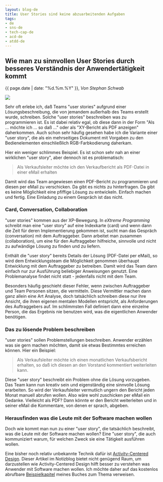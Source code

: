 ```yaml
---
layout: blog-de
title: User Stories sind keine abzuarbeitenden Aufgaben
tags: 
- de
- sns-de
- tech-cap-de
- acd-de
- atdd-de
---
```

## Wie man zu sinnvollen User Stories durch besseres Verständnis der Anwendertätigkeit kommt

<p>{{ page.date | date: "%d.%m.%Y" }}, <em>Von Stephan Schwab</em></p>

<p><a href="/de/contact-sns.html"><img src="http://www.gravatar.com/avatar/663d11426b0a187ddac59f8c17ce61b4.png" class="avatar"/></a></p>

Sehr oft erlebe ich, daß Teams "user stories" aufgrund einer Lösungsbeschreibung, die von jemandem außerhalb des Teams erstellt wurde, schreiben. Solche "user stories" beschreiben was zu programmieren ist. Es ist dabei relativ egal, ob diese dann in der Form "Als ... möchte ich ... so daß ..." oder als "XY-Bericht als PDF anzeigen" daherkommen. Auch schon sehr häufig gesehen habe ich die Variante einer "user story", die als ein mehrseitiges Dokument mit Vorgaben zu den Bedienelementen einschließlich RGB-Farbkodierung daherkam.

Hier ein weniger schlimmes Beispiel. Es ist schon sehr nah an einer wirklichen "user story", aber dennoch ist es problematisch:

> Als Verkaufsleiter möchte ich den Verkaufbericht als PDF-Datei in einer eMail erhalten

Damit wird das Team angewiesen einen PDF-Bericht zu programmieren und diesen per eMail zu verschicken. Da gibt es nichts zu hinterfragen. Da gibt es keine Möglichkeit eine pfiffige Lösung zu entwickeln. Einfach machen und fertig. Eine Einladung zu einem Gespräch ist das nicht.

### Card, Conversation, Collaboration

"user stories" kommen aus der XP-Bewegung. In _eXtreme Programming_ schreibt man eine "user story" auf eine Indexkarte (card) und wenn dann die Zeit für deren Implementierung gekommen ist, sucht man das Gespräch (conversation) mit dem Auftraggeber. Dann arbeitet man zusammen (collaboration), um eine für den Auftraggeber hilfreiche, sinnvolle und nicht zu aufwändige Lösung zu finden und zu liefern.

Enthält die "user story" bereits Details der Lösung (PDF-Datei per eMail), so wird dem Entwicklungsteam die Möglichkeit genommen überhaupt Entwicklung mit dem Auftraggeber zu betreiben. Damit wird das Team dann einfach nur zur Ausführung beliebiger Anweisungen genutzt. Eine Problemanalyse findet nicht statt - jedenfalls nicht mit dem Team.

Besonders häufig geschieht dieser Fehler, wenn zwischen Auftraggeber und Team Personen sitzen, die vermitteln. Diese Vermittler machen dann ganz allein eine Art Analyse, doch tatsächlich schreiben diese nur ihre Ansicht, die ihren eigenen mentalen Modellen entspricht, als Anforderungen des Auftraggebers auf. Im schlimmsten Fall definiert dann eine einzelne Person, die das Ergebnis nie benutzen wird, was die eigentlichen Anwender benötigen.

### Das zu lösende Problem beschreiben

"user stories" sollen Problemstellungen beschreiben. Anwender erzählen was sie gern machen möchten, damit sie etwas Bestimmtes erreichen können. Hier ein Beispiel:

> Als Verkaufsleiter möchte ich einen monatlichen Verkaufsbericht erhalten, so daß ich diesen an den Vorstand kommentiert weiterleiten kann.

Diese "user story" beschreibt ein Problem ohne die Lösung vorzugeben. Das Team kann nun kreativ sein und eigenständig eine sinnvolle Lösung erarbeiten. So wird der Verkaufsleiter vermutlich ungern den Bericht jeden Monat manuell abrufen wollen. Also wäre wohl zuschicken per eMail ein Gedanke. Vielleicht als PDF? Dann könnte er den Bericht weiterleiten und in seiner eMail die Kommentare, von denen er sprach, abgeben.

### Herausfinden was die Leute mit der Software machen wollen

Doch wie kommt man nun zu einer "user story", die tatsächlich beschreibt, was die Leute mit der Software machen wollen? Eine "user story", die auch kommuniziert warum, für welchen Zweck sie eine Tätigkeit ausführen wollen.

Eine bisher noch relativ unbekannte Technik dafür ist [Activity-Centered Design](/de/acd.html). Dieser Artikel im Notizblog bietet nicht genügend Raum, um darzustellen wie Activity-Centered Design hilft besser zu verstehen was Anwender mit Software machen wollen. Ich möchte daher auf das kostenlos abrufbare [Beispielkapitel](http://samples.leanpub.com/activitycentereddesign-sample.pdf) meines Buches zum Thema verweisen.
